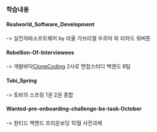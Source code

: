 ### 학습내용
#### Realworld_Software_Development
-> 실전자바소프트웨어 by 라울 가브리엘 우르마 와 리차드 워버튼
#### Rebellion-Of-Interviewees
-> 개발바닥[CloneCoding](CloneCoding) 2사로 면접스터디 백엔드 6팀
#### Tobi_Spring 
-> 토비의 스프링 1권 2권 종합
#### Wanted-pre-onboarding-challenge-be-task-October
-> 원티드 백엔드 프리온보딩 10월 사전과제
